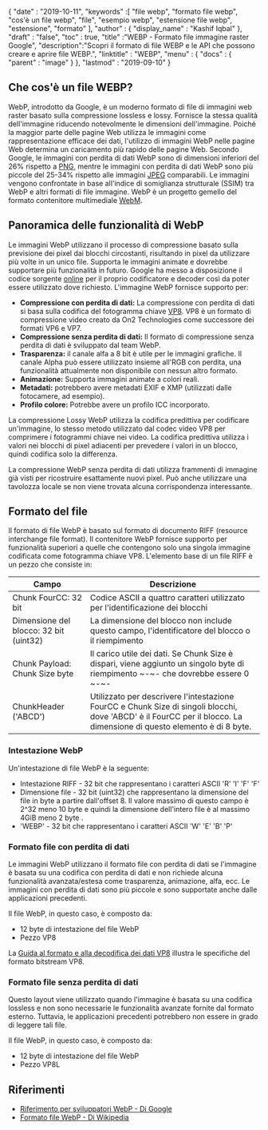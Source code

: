 {
  "date" : "2019-10-11",
  "keywords" :[ "file webp", "formato file webp", "cos'è un file webp", "file", "esempio webp", "estensione file webp", "estensione", "formato" ],
  "author" : {
    "display_name" : "Kashif Iqbal"
},
  "draft" : "false",
  "toc" : true,
  "title" :"WEBP - Formato file immagine raster Google",
  "description":"Scopri il formato di file WEBP e le API che possono creare e aprire file WEBP.",
  "linktitle" : "WEBP",
  "menu" : {
    "docs" : {
      "parent" : "image"
}
},
  "lastmod" : "2019-09-10"
}

## Che cos'è un file WEBP?

WebP, introdotto da Google, è un moderno formato di file di immagini web raster basato sulla compressione lossless e lossy. Fornisce la stessa qualità dell'immagine riducendo notevolmente le dimensioni dell'immagine. Poiché la maggior parte delle pagine Web utilizza le immagini come rappresentazione efficace dei dati, l'utilizzo di immagini WebP nelle pagine Web determina un caricamento più rapido delle pagine Web. Secondo Google, le immagini con perdita di dati WebP sono di dimensioni inferiori del 26% rispetto a [PNG](/it/image/png/), mentre le immagini con perdita di dati WebP sono più piccole del 25-34% rispetto alle immagini [JPEG](/it/image/jpeg/) comparabili. Le immagini vengono confrontate in base all'indice di somiglianza strutturale (SSIM) tra WebP e altri formati di file immagine. WebP è un progetto gemello del formato contenitore multimediale [WebM](https://en.wikipedia.org/wiki/WebM).

## Panoramica delle funzionalità di WebP ##

Le immagini WebP utilizzano il processo di compressione basato sulla previsione dei pixel dai blocchi circostanti, risultando in pixel da utilizzare più volte in un unico file. Supporta le immagini animate e dovrebbe supportare più funzionalità in futuro. Google ha messo a disposizione il codice sorgente [online](https://developers.google.com/speed/webp/download) per il proprio codificatore e decoder così da poter essere utilizzato dove richiesto. L'immagine WebP fornisce supporto per:

* **Compressione con perdita di dati:** La compressione con perdita di dati si basa sulla codifica del fotogramma chiave [VP8](https://en.wikipedia.org/wiki/VP8). VP8 è un formato di compressione video creato da On2 Technologies come successore dei formati VP6 e VP7.
* **Compressione senza perdita di dati:** Il formato di compressione senza perdita di dati è sviluppato dal team WebP.
* **Trasparenza:** il canale alfa a 8 bit è utile per le immagini grafiche. Il canale Alpha può essere utilizzato insieme all'RGB con perdita, una funzionalità attualmente non disponibile con nessun altro formato.
* **Animazione:** Supporta immagini animate a colori reali.
* **Metadati:** potrebbero avere metadati EXIF e XMP (utilizzati dalle fotocamere, ad esempio).
* **Profilo colore:** Potrebbe avere un profilo ICC incorporato.

La compressione Lossy WebP utilizza la codifica predittiva per codificare un'immagine, lo stesso metodo utilizzato dal codec video VP8 per comprimere i fotogrammi chiave nei video. La codifica predittiva utilizza i valori nei blocchi di pixel adiacenti per prevedere i valori in un blocco, quindi codifica solo la differenza.

La compressione WebP senza perdita di dati utilizza frammenti di immagine già visti per ricostruire esattamente nuovi pixel. Può anche utilizzare una tavolozza locale se non viene trovata alcuna corrispondenza interessante.

## Formato del file ##

Il formato di file WebP è basato sul formato di documento RIFF (resource interchange file format). Il contenitore WebP fornisce supporto per funzionalità superiori a quelle che contengono solo una singola immagine codificata come fotogramma chiave VP8. L'elemento base di un file RIFF è un pezzo che consiste in:


|Campo|Descrizione
---|---|
|Chunk FourCC: 32 bit|Codice ASCII a quattro caratteri utilizzato per l'identificazione dei blocchi
|Dimensione del blocco: 32 bit (uint32)|La dimensione del blocco non include questo campo, l'identificatore del blocco o il riempimento
|Chunk Payload: Chunk Size byte|Il carico utile dei dati. Se Chunk Size è dispari, viene aggiunto un singolo byte di riempimento ~-~- che dovrebbe essere 0 ~-~-
|ChunkHeader ('ABCD')|Utilizzato per descrivere l'intestazione FourCC e Chunk Size di singoli blocchi, dove 'ABCD' è il FourCC per il blocco. La dimensione di questo elemento è di 8 byte.

### Intestazione WebP ###

Un'intestazione di file WebP è la seguente:

* Intestazione RIFF - 32 bit che rappresentano i caratteri ASCII 'R' 'I' 'F' 'F'
* Dimensione file - 32 bit (uint32) che rappresentano la dimensione del file in byte a partire dall'offset 8. Il valore massimo di questo campo è 2^32 meno 10 byte e quindi la dimensione dell'intero file è al massimo 4GiB meno 2 byte .
* 'WEBP' - 32 bit che rappresentano i caratteri ASCII 'W' 'E' 'B' 'P'

### Formato file con perdita di dati ###

Le immagini WebP utilizzano il formato file con perdita di dati se l'immagine è basata su una codifica con perdita di dati e non richiede alcuna funzionalità avanzata/estesa come trasparenza, animazione, alfa, ecc. Le immagini con perdita di dati sono più piccole e sono supportate anche dalle applicazioni precedenti.

Il file WebP, in questo caso, è composto da:

* 12 byte di intestazione del file WebP
* Pezzo VP8

La [Guida al formato e alla decodifica dei dati VP8](https://tools.ietf.org/html/rfc6386) illustra le specifiche del formato bitstream VP8.

### Formato file senza perdita di dati ###

Questo layout viene utilizzato quando l'immagine è basata su una codifica lossless e non sono necessarie le funzionalità avanzate fornite dal formato esterno. Tuttavia, le applicazioni precedenti potrebbero non essere in grado di leggere tali file.

Il file WebP, in questo caso, è composto da:

* 12 byte di intestazione del file WebP
* Pezzo VP8L

## Riferimenti ##

* [Riferimento per sviluppatori WebP - Di Google](https://developers.google.com/speed/webp/)
* [Formato file WebP - Di Wikipedia](https://en.wikipedia.org/wiki/WebP)

